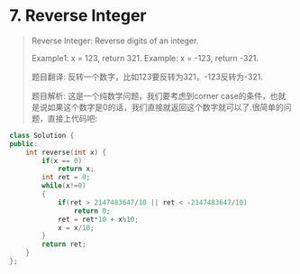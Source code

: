 # 7. Reverse Integer

> Reverse Integer: Reverse digits of an integer.
>
> Example1: x = 123, return 321. Example: x = -123, return -321.
>
> 题目翻译: 反转一个数字，比如123要反转为321，-123反转为-321.
>
> 题目解析: 这是一个纯数学问题，我们要考虑到corner case的条件，也就是说如果这个数字是0的话，我们直接就返回这个数字就可以了.很简单的问题，直接上代码吧:

```cpp
class Solution {
public:
    int reverse(int x) {
        if(x == 0)
            return x;
        int ret = 0;
        while(x!=0)
        {
            if(ret > 2147483647/10 || ret < -2147483647/10) 
                return 0;
            ret = ret*10 + x%10;
            x = x/10;
        }
        return ret;
    }
};
```

